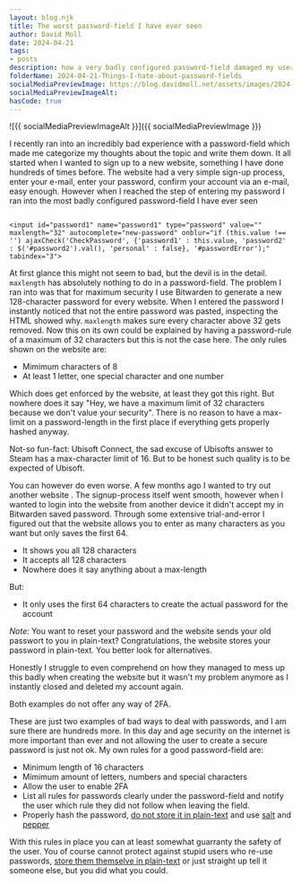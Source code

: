 ```yaml
---
layout: blog.njk
title: The worst password-field I have ever seen
author: David Moll
date: 2024-04-21
tags: 
- posts
description: how a very badly configured password-field damaged my user-experience
folderName: 2024-04-21-Things-I-hate-about-password-fields
socialMediaPreviewImage: https://blog.davidmoll.net/assets/images/2024-04-21-Things-I-hate-about-password-fields/cover.png
socialMediaPreviewImageAlt: 
hasCode: true
---
```


![{{ socialMediaPreviewImageAlt }}]({{ socialMediaPreviewImage }})

I recently ran into an incredibly bad experience with a password-field which made me categorize my thoughts about the topic and write them down. It all started when I wanted to sign up to a new website, something I have done hundreds of times before. The website had a very simple sign-up process, enter your e-mail, enter your password, confirm your account via an e-mail, easy enough. However when I reached the step of entering my password I ran into the most badly configured password-field I have ever seen

```html:HTML

<input id="password1" name="password1" type="password" value="" maxlength="32" autocomplete="new-password" onblur="if (this.value !== '') ajaxCheck('CheckPassword', {'password1' : this.value, 'password2' : $('#password2').val(), 'personal' : false}, '#passwordError');" tabindex="3">
```

At first glance this might not seem to bad, but the devil is in the detail. `maxlength` has absolutely nothing to do in a password-field. The problem I ran into was that for maximum security I use Bitwarden to generate a new 128-character password for every website. When I entered the password I instantly noticed that not the entire password was pasted, inspecting the HTML showed why. `maxlength` makes sure every character above 32 gets removed. Now this on its own could be explained by having a password-rule of a maximum of 32 characters but this is not the case here. The only rules shown on the website are:

- Mimimum characters of 8
- At least 1 letter, one special character and one number

Which does get enforced by the website, at least they got this right. But nowhere does it say "Hey, we have a maximum limit of 32 characters because we don't value your security". There is no reason to have a max-limit on a password-length in the first place if everything gets properly hashed anyway.

Not-so fun-fact: Ubisoft Connect, the sad excuse of Ubisofts answer to Steam has a max-character limit of 16. But to be honest such quality is to be expected of Ubisoft.

You can however do even worse. A few months ago I wanted to try out another website . The signup-process itself went smooth, however when I wanted to login into the website from another device it didn't accept my in Bitwarden saved password. Through some extensive trial-and-error I figured out that the website allows you to enter as many characters as you want but only saves the first 64.

- It shows you all 128 characters
- It accepts all 128 characters
- Nowhere does it say anything about a max-length

But:

- It only uses the first 64 characters to create the actual password for the account

*Note:* You want to reset your password and the website sends your old passwort to you in plain-text? Congratulations, the website stores your password in plain-text. You better look for alternatives.

Honestly I struggle to even comprehend on how they managed to mess up this badly when creating the website but it wasn't my problem anymore as I instantly closed and deleted my account again.

Both examples do not offer any way of 2FA.

These are just two examples of bad ways to deal with passwords, and I am sure there are hundreds more. In this day and age security on the internet is more important than ever and not allowing the user to create a secure password is just not ok. My own rules for a good password-field are:

- Minimum length of 16 characters
- Mimimum amount of letters, numbers and special characters
- Allow the user to enable 2FA 
- List all rules for passwords clearly under the password-field and notify the user which rule they did not follow when leaving the field.
- Properly hash the password, [do not store it in plain-text](https://plaintextoffenders.com/) and use [salt](https://www.wikiwand.com/en/Salt_(cryptography)) and [pepper](https://www.wikiwand.com/en/Pepper_(cryptography))

With this rules in place you can at least somewhat guarranty the safety of the user. You of course cannot protect against stupid users who re-use passwords, [store them themselve in plain-text](https://mashable.com/article/hawaii-post-it-note-password-photo-missile-false-alarm) or just straight up tell it someone else, but you did what you could.